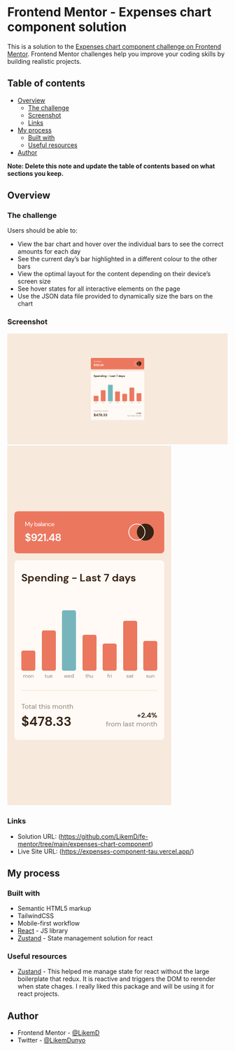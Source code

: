 # Frontend Mentor - Expenses chart component solution

This is a solution to the [Expenses chart component challenge on Frontend Mentor](https://www.frontendmentor.io/challenges/expenses-chart-component-e7yJBUdjwt). Frontend Mentor challenges help you improve your coding skills by building realistic projects. 

## Table of contents

- [Overview](#overview)
  - [The challenge](#the-challenge)
  - [Screenshot](#screenshot)
  - [Links](#links)
- [My process](#my-process)
  - [Built with](#built-with)
  - [Useful resources](#useful-resources)
- [Author](#author)

**Note: Delete this note and update the table of contents based on what sections you keep.**

## Overview

### The challenge

Users should be able to:

- View the bar chart and hover over the individual bars to see the correct amounts for each day
- See the current day’s bar highlighted in a different colour to the other bars
- View the optimal layout for the content depending on their device’s screen size
- See hover states for all interactive elements on the page
- Use the JSON data file provided to dynamically size the bars on the chart

### Screenshot

![](./screenshots/desktop-screenshot.png)
![](./screenshots/mobile-screenshot.png)

### Links

- Solution URL: (https://github.com/LikemD/fe-mentor/tree/main/expenses-chart-component)
- Live Site URL: (https://expenses-component-tau.vercel.app/)

## My process

### Built with

- Semantic HTML5 markup
- TailwindCSS
- Mobile-first workflow
- [React](https://reactjs.org/) - JS library
- [Zustand](https://www.npmjs.com/package/zustand) - State management solution for react


### Useful resources

- [Zustand](https://www.npmjs.com/package/zustand) - This helped me manage state for react without the large boilerplate that redux. It is reactive and triggers the DOM to rerender when state chages. I really liked this package and will be using it for react projects.

## Author

- Frontend Mentor - [@LikemD](https://www.frontendmentor.io/profile/LikemD)
- Twitter - [@LikemDunyo](https://www.twitter.com/LikemDunyo)